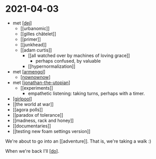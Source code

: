 # 2021-04-03

- met [[dej]]
  - [[urbanomic]]
  - [[gilles châtelet]]
  - [[primer]]
  - [[junkhead]]
  - [[adam curtis]]
    - [[all watched over by machines of loving grace]]
      - perhaps confused, by valuable
    - [[hypernormalization]]
- met [[armengol]]
  - [[nownownow]]
- met [[jonathan-the-utopian]]
  - [[experiments]]
    - empathetic listening: taking turns, perhaps with a timer.
- [[girlpool]]
- [[the world at war]]
- [[agora polls]]
- [[paradox of tolerance]]
- [[madness, rack and honey]]
- [[documentaries]]
- [[testing new foam settings version]]

We're about to go into an [[adventure]]. That is, we're taking a walk :)

When we're back I'll [[do]].

[//begin]: # "Autogenerated link references for markdown compatibility"
[dej]: ../dej "Dej"
[armengol]: ../armengol "Armengol"
[nownownow]: ../nownownow "nownownow"
[jonathan-the-utopian]: ../jonathan-the-utopian "Jonathan the Utopian"
[girlpool]: ../girlpool "Girlpool"
[do]: ../do "Do"
[//end]: # "Autogenerated link references"